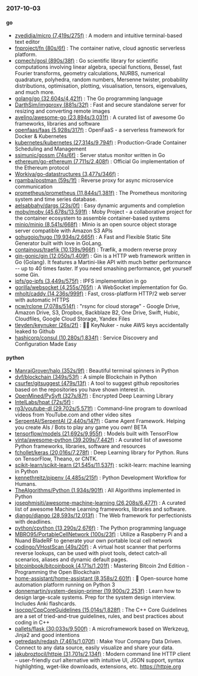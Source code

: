 ### 2017-10-03

#### go
* [zyedidia/micro (7,419s/275f)](https://github.com/zyedidia/micro) : A modern and intuitive terminal-based text editor
* [fnproject/fn (80s/6f)](https://github.com/fnproject/fn) : The container native, cloud agnostic serverless platform.
* [cpmech/gosl (890s/38f)](https://github.com/cpmech/gosl) : Go scientific library for scientific computations involving linear algebra, special functions, Bessel, fast Fourier transforms, geometry calculations, NURBS, numerical quadrature, polyhedra, random numbers, Mersenne twister, probability distributions, optimisation, plotting, visualisation, tensors, eigenvalues, and much more.
* [golang/go (32,604s/4,421f)](https://github.com/golang/go) : The Go programming language
* [DarthSim/imgproxy (881s/32f)](https://github.com/DarthSim/imgproxy) : Fast and secure standalone server for resizing and converting remote images
* [avelino/awesome-go (23,894s/3,031f)](https://github.com/avelino/awesome-go) : A curated list of awesome Go frameworks, libraries and software
* [openfaas/faas (5,928s/317f)](https://github.com/openfaas/faas) : OpenFaaS - a serverless framework for Docker & Kubernetes
* [kubernetes/kubernetes (27,314s/9,794f)](https://github.com/kubernetes/kubernetes) : Production-Grade Container Scheduling and Management
* [ssimunic/gossm (74s/6f)](https://github.com/ssimunic/gossm) : Server status monitor written in Go
* [ethereum/go-ethereum (7,711s/2,408f)](https://github.com/ethereum/go-ethereum) : Official Go implementation of the Ethereum protocol
* [Workiva/go-datastructures (3,477s/346f)](https://github.com/Workiva/go-datastructures) : 
* [rgamba/postman (59s/1f)](https://github.com/rgamba/postman) : Reverse proxy for async microservice communication
* [prometheus/prometheus (11,844s/1,381f)](https://github.com/prometheus/prometheus) : The Prometheus monitoring system and time series database.
* [aelsabbahy/dargs (23s/0f)](https://github.com/aelsabbahy/dargs) : Easy dynamic arguments and completion
* [moby/moby (45,678s/13,591f)](https://github.com/moby/moby) : Moby Project - a collaborative project for the container ecosystem to assemble container-based systems
* [minio/minio (8,541s/668f)](https://github.com/minio/minio) : Minio is an open source object storage server compatible with Amazon S3 APIs
* [gohugoio/hugo (19,934s/2,665f)](https://github.com/gohugoio/hugo) : A Fast and Flexible Static Site Generator built with love in GoLang.
* [containous/traefik (10,139s/966f)](https://github.com/containous/traefik) : Træfik, a modern reverse proxy
* [gin-gonic/gin (12,050s/1,409f)](https://github.com/gin-gonic/gin) : Gin is a HTTP web framework written in Go (Golang). It features a Martini-like API with much better performance -- up to 40 times faster. If you need smashing performance, get yourself some Gin.
* [ipfs/go-ipfs (3,449s/575f)](https://github.com/ipfs/go-ipfs) : IPFS implementation in go
* [gorilla/websocket (4,255s/765f)](https://github.com/gorilla/websocket) : A WebSocket implementation for Go.
* [mholt/caddy (14,236s/999f)](https://github.com/mholt/caddy) : Fast, cross-platform HTTP/2 web server with automatic HTTPS
* [ncw/rclone (7,078s/514f)](https://github.com/ncw/rclone) : "rsync for cloud storage" - Google Drive, Amazon Drive, S3, Dropbox, Backblaze B2, One Drive, Swift, Hubic, Cloudfiles, Google Cloud Storage, Yandex Files
* [tleyden/keynuker (26s/2f)](https://github.com/tleyden/keynuker) : 🔐💥 KeyNuker - nuke AWS keys accidentally leaked to Github
* [hashicorp/consul (10,280s/1,834f)](https://github.com/hashicorp/consul) : Service Discovery and Configuration Made Easy

#### python
* [ManrajGrover/halo (352s/9f)](https://github.com/ManrajGrover/halo) : Beautiful terminal spinners in Python
* [dvf/blockchain (349s/53f)](https://github.com/dvf/blockchain) : A simple Blockchain in Python
* [csurfer/gitsuggest (479s/13f)](https://github.com/csurfer/gitsuggest) : A tool to suggest github repositories based on the repositories you have shown interest in.
* [OpenMined/PySyft (327s/87f)](https://github.com/OpenMined/PySyft) : Encrypted Deep Learning Library
* [IntelLabs/hpat (72s/5f)](https://github.com/IntelLabs/hpat) : 
* [rg3/youtube-dl (29,702s/5,571f)](https://github.com/rg3/youtube-dl) : Command-line program to download videos from YouTube.com and other video sites
* [SerpentAI/SerpentAI (2,440s/147f)](https://github.com/SerpentAI/SerpentAI) : Game Agent Framework. Helping you create AIs / Bots to play any game you own! BETA
* [tensorflow/models (21,692s/9,955f)](https://github.com/tensorflow/models) : Models built with TensorFlow
* [vinta/awesome-python (39,209s/7,442f)](https://github.com/vinta/awesome-python) : A curated list of awesome Python frameworks, libraries, software and resources
* [fchollet/keras (20,016s/7,278f)](https://github.com/fchollet/keras) : Deep Learning library for Python. Runs on TensorFlow, Theano, or CNTK.
* [scikit-learn/scikit-learn (21,545s/11,537f)](https://github.com/scikit-learn/scikit-learn) : scikit-learn: machine learning in Python
* [kennethreitz/pipenv (4,485s/215f)](https://github.com/kennethreitz/pipenv) : Python Development Workflow for Humans.
* [TheAlgorithms/Python (1,934s/901f)](https://github.com/TheAlgorithms/Python) : All Algorithms implemented in Python
* [josephmisiti/awesome-machine-learning (26,208s/6,477f)](https://github.com/josephmisiti/awesome-machine-learning) : A curated list of awesome Machine Learning frameworks, libraries and software.
* [django/django (28,593s/12,013f)](https://github.com/django/django) : The Web framework for perfectionists with deadlines.
* [python/cpython (13,290s/2,676f)](https://github.com/python/cpython) : The Python programming language
* [MBRO95/PortableCellNetwork (100s/23f)](https://github.com/MBRO95/PortableCellNetwork) : Utilize a Raspberry Pi and a Nuand BladeRF to generate your own portable local cell network
* [codingo/VHostScan (49s/20f)](https://github.com/codingo/VHostScan) : A virtual host scanner that performs reverse lookups, can be used with pivot tools, detect catch-all scenarios, aliases and dynamic default pages.
* [bitcoinbook/bitcoinbook (4,171s/1,201f)](https://github.com/bitcoinbook/bitcoinbook) : Mastering Bitcoin 2nd Edition - Programming the Open Blockchain
* [home-assistant/home-assistant (8,358s/2,601f)](https://github.com/home-assistant/home-assistant) : 🏡 Open-source home automation platform running on Python 3
* [donnemartin/system-design-primer (19,900s/2,253f)](https://github.com/donnemartin/system-design-primer) : Learn how to design large-scale systems. Prep for the system design interview. Includes Anki flashcards.
* [isocpp/CppCoreGuidelines (15,014s/1,828f)](https://github.com/isocpp/CppCoreGuidelines) : The C++ Core Guidelines are a set of tried-and-true guidelines, rules, and best practices about coding in C++
* [pallets/flask (30,033s/9,500f)](https://github.com/pallets/flask) : A microframework based on Werkzeug, Jinja2 and good intentions
* [getredash/redash (7,461s/1,070f)](https://github.com/getredash/redash) : Make Your Company Data Driven. Connect to any data source, easily visualize and share your data.
* [jakubroztocil/httpie (31,701s/2,134f)](https://github.com/jakubroztocil/httpie) : Modern command line HTTP client – user-friendly curl alternative with intuitive UI, JSON support, syntax highlighting, wget-like downloads, extensions, etc. https://httpie.org
